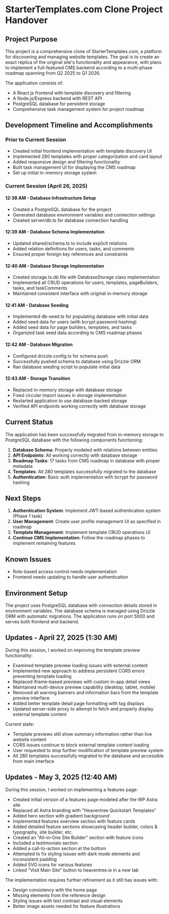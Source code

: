 # StarterTemplates.com Clone Project Handover

## Project Purpose
This project is a comprehensive clone of StarterTemplates.com, a platform for discovering and managing website templates. The goal is to create an exact replica of the original site's functionality and appearance, with plans to implement a full-featured CMS backend according to a multi-phase roadmap spanning from Q2 2025 to Q1 2026.

The application consists of:
- A React.js frontend with template discovery and filtering
- A Node.js/Express backend with REST API
- PostgreSQL database for persistent storage
- Comprehensive task management system for project roadmap

## Development Timeline and Accomplishments

### Prior to Current Session
- Created initial frontend implementation with template discovery UI
- Implemented 280 templates with proper categorization and card layout
- Added responsive design and filtering functionality
- Built task management UI for displaying the CMS roadmap
- Set up initial in-memory storage system

### Current Session (April 26, 2025)

#### 12:38 AM - Database Infrastructure Setup
- Created a PostgreSQL database for the project
- Generated database environment variables and connection settings
- Created server/db.ts for database connection handling

#### 12:39 AM - Database Schema Implementation
- Updated shared/schema.ts to include explicit relations
- Added relation definitions for users, tasks, and comments
- Ensured proper foreign key references and constraints

#### 12:40 AM - Database Storage Implementation
- Created storage.ts.db file with DatabaseStorage class implementation
- Implemented all CRUD operations for users, templates, pageBuilders, tasks, and taskComments
- Maintained consistent interface with original in-memory storage

#### 12:41 AM - Database Seeding
- Implemented db-seed.ts for populating database with initial data
- Added seed data for users (with bcrypt password hashing)
- Added seed data for page builders, templates, and tasks
- Organized task seed data according to CMS roadmap phases

#### 12:42 AM - Database Migration
- Configured drizzle.config.ts for schema push
- Successfully pushed schema to database using Drizzle ORM
- Ran database seeding script to populate initial data

#### 12:43 AM - Storage Transition
- Replaced in-memory storage with database storage
- Fixed circular import issues in storage implementation
- Restarted application to use database-backed storage
- Verified API endpoints working correctly with database storage

## Current Status
The application has been successfully migrated from in-memory storage to PostgreSQL database with the following components functioning:

1. **Database Schema**: Properly modeled with relations between entities
2. **API Endpoints**: All working correctly with database storage
3. **Roadmap Tasks**: 17 tasks from CMS roadmap in database with proper metadata
4. **Templates**: All 280 templates successfully migrated to the database
5. **Authentication**: Basic auth implementation with bcrypt for password hashing

## Next Steps
1. **Authentication System**: Implement JWT-based authentication system (Phase 1 task)
2. **User Management**: Create user profile management UI as specified in roadmap
3. **Template Management**: Implement template CRUD operations UI
4. **Continue CMS Implementation**: Follow the roadmap phases to implement remaining features

## Known Issues
- Role-based access control needs implementation
- Frontend needs updating to handle user authentication

## Environment Setup
The project uses PostgreSQL database with connection details stored in environment variables. The database schema is managed using Drizzle ORM with automatic migrations. The application runs on port 5000 and serves both frontend and backend.

## Updates - April 27, 2025 (1:30 AM)
During this session, I worked on improving the template preview functionality:

- Examined template preview loading issues with external content
- Implemented new approach to address persistent CORS errors preventing template loading
- Replaced iframe-based previews with custom in-app detail views 
- Maintained multi-device preview capability (desktop, tablet, mobile)
- Removed all warning banners and information bars from the template preview interface
- Added better template detail page formatting with tag displays
- Updated server-side proxy to attempt to fetch and properly display external template content

Current state:
- Template previews still show summary information rather than live website content
- CORS issues continue to block external template content loading
- User requested to stop further modification of template preview system
- All 280 templates successfully migrated to the database and accessible from main interface

## Updates - May 3, 2025 (12:40 AM)
During this session, I worked on implementing a features page:

- Created initial version of a features page modeled after the WP Astra site
- Replaced all Astra branding with "Heaventree Quickstart Templates"
- Added hero section with gradient background
- Implemented features overview section with feature cards
- Added detailed feature sections showcasing header builder, colors & typography, site builder, etc.
- Created an "All-in-One Site Builder" section with feature icons
- Included a testimonials section
- Added a call-to-action section at the bottom
- Attempted to fix styling issues with dark mode elements and inconsistent padding
- Added SVG icons for various features
- Linked "Visit Main Site" button to heaventree.ie in a new tab

The implementation requires further refinement as it still has issues with:
- Design consistency with the home page
- Missing elements from the reference design
- Styling issues with text contrast and visual elements
- Better image assets needed for feature illustrations